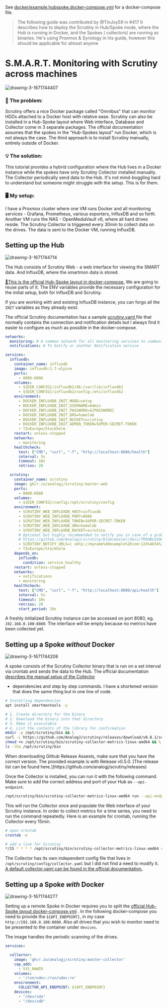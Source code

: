 >
See [docker/example.hubspoke.docker-compose.yml](https://github.com/AnalogJ/scrutiny/blob/master/docker/example.hubspoke.docker-compose.yml)
for a docker-compose file.

> The following guide was contributed by @TinJoy59 in #417
> It describes how to deploy the Scrutiny in Hub/Spoke mode, where the Hub is running in Docker, and the Spokes (
> collectors) are running as binaries.
> He's using Proxmox & Synology in his guide, however this should be applicable for almost anyone

# S.M.A.R.T. Monitoring with Scrutiny across machines

![drawing-3-1671744407](https://user-images.githubusercontent.com/86809766/209230023-bf1ef9f8-65c4-454e-9e1a-be1293cd737e.png)

### 🤔 The problem:

Scrutiny offers a nice Docker package called "Omnibus" that can monitor HDDs attached to a Docker host with relative
ease. Scrutiny can also be installed in a Hub-Spoke layout where Web interface, Database and Collector come in 3
separate packages. The official documentation assumes that the spokes in the "Hub-Spokes layout" run Docker, which is
not always the case. The third approach is to install Scrutiny manually, entirely outside of Docker.

### 💡 The solution:

This tutorial provides a hybrid configuration where the Hub lives in a Docker instance while the spokes have only
Scrutiny Collector installed manually. The Collector periodically send data to the Hub. It's not mind-boggling hard to
understand but someone might struggle with the setup. This is for them.

### 🖥️ My setup:

I have a Proxmox cluster where one VM runs Docker and all monitoring services - Grafana, Prometheus, various exporters,
InfluxDB and so forth. Another VM runs the NAS - OpenMediaVault v6, where all hard drives reside. The Scrutiny Collector
is triggered every 30min to collect data on the drives. The data is sent to the Docker VM, running InfluxDB.

## Setting up the Hub

![drawing-3-1671744714](https://user-images.githubusercontent.com/86809766/209230113-c954d834-521b-4555-bcd2-eb6b80f343be.png)

The Hub consists of Scrutiny Web - a web interface for viewing the SMART data. And InfluxDB, where the smartmon data is
stored.

[🔗This is the official Hub-Spoke layout in docker-compose.](https://github.com/AnalogJ/scrutiny/blob/master/docker/example.hubspoke.docker-compose.yml)
We are going to reuse parts of it. The ENV variables provide the necessary configuration for the initial setup, both for
InfluxDB and Scrutiny.

If you are working with and existing InfluxDB instance, you can forgo all the `INIT` variables as they already exist.

The official Scrutiny documentation has a
sample [scrutiny.yaml ](https://github.com/AnalogJ/scrutiny/blob/master/example.scrutiny.yaml)file that normally
contains the connection and notification details but I always find it easier to configure as much as possible in the
docker-compose.

```yaml
networks:
  monitoring: # A common network for all monitoring services to communicate into
  notifications: # To Gotify or another Notification service

services:
  influxdb:
    container_name: influxdb
    image: influxdb:2.7-alpine
    ports:
      - 8086:8086
    volumes:
      - ${DIR_CONFIG}/influxdb2/db:/var/lib/influxdb2
      - ${DIR_CONFIG}/influxdb2/config:/etc/influxdb2
    environment:
      - DOCKER_INFLUXDB_INIT_MODE=setup
      - DOCKER_INFLUXDB_INIT_USERNAME=Admin
      - DOCKER_INFLUXDB_INIT_PASSWORD=${PASSWORD}
      - DOCKER_INFLUXDB_INIT_ORG=homelab
      - DOCKER_INFLUXDB_INIT_BUCKET=scrutiny
      - DOCKER_INFLUXDB_INIT_ADMIN_TOKEN=SUPER-SECRET-TOKEN
      - TZ=Europe/Stockholm
    restart: unless-stopped
    networks:
      - monitoring
    healthcheck:
      test: ["CMD", "curl", "-f", "http://localhost:8086/health"]
      interval: 5s
      timeout: 10s
      retries: 20

  scrutiny:
    container_name: scrutiny
    image: ghcr.io/analogj/scrutiny:master-web
    ports:
      - 8080:8080
    volumes:
      - ${DIR_CONFIG}/config:/opt/scrutiny/config
    environment:
      - SCRUTINY_WEB_INFLUXDB_HOST=influxdb
      - SCRUTINY_WEB_INFLUXDB_PORT=8086
      - SCRUTINY_WEB_INFLUXDB_TOKEN=SUPER-SECRET-TOKEN
      - SCRUTINY_WEB_INFLUXDB_ORG=homelab
      - SCRUTINY_WEB_INFLUXDB_BUCKET=scrutiny
      # Optional but highly recommended to notify you in case of a problem
      # https://github.com/AnalogJ/scrutiny/blob/master/docs/TROUBLESHOOTING_NOTIFICATIONS.md
      - SCRUTINY_NOTIFY_URLS=[ smtp://myname%40example%2Ecom:124%4034%241@ms.my.domain.com:587 ]
      - TZ=Europe/Stockholm
    depends_on:
      influxdb:
        condition: service_healthy
    restart: unless-stopped
    networks:
      - notifications
      - monitoring
    healthcheck:
      test: ["CMD", "curl", "-f", "http://localhost:8080/api/health"]
      interval: 5s
      timeout: 10s
      retries: 20
      start_period: 10s

```

A freshly initialized Scrutiny instance can be accessed on port 8080, eg. `192.168.0.100:8080`. The interface will be
empty because no metrics have been collected yet.

## Setting up a Spoke ***without*** Docker

![drawing-3-1671744208](https://user-images.githubusercontent.com/86809766/209230155-386a8644-b506-497f-8245-0d24e15c9063.png)

A spoke consists of the Scrutiny Collector binary that is run on a set interval via crontab and sends the data to the
Hub. The official
documentation [describes the manual setup of the Collector](https://github.com/AnalogJ/scrutiny/blob/master/docs/INSTALL_MANUAL.md#collector)
- dependencies and step by step commands. I have a shortened version that does the same thing but in one line of code.

```bash
# Installing dependencies
apt install smartmontools -y 

# 1. Create directory for the binary
# 2. Download the binary into that directory
# 3. Make it exacutable
# 4. List the contents of the library for confirmation
mkdir -p /opt/scrutiny/bin && \
curl -L https://github.com/AnalogJ/scrutiny/releases/download/v0.8.1/scrutiny-collector-metrics-linux-amd64 > /opt/scrutiny/bin/scrutiny-collector-metrics-linux-amd64 && \
chmod +x /opt/scrutiny/bin/scrutiny-collector-metrics-linux-amd64 && \
ls -lha /opt/scrutiny/bin
```

<p class="callout warning">When downloading Github Release Assests, make sure that you have the correct version. The provided example is with Release v0.5.0. [The release list can be found here.](https://github.com/analogj/scrutiny/releases) </p>

Once the Collector is installed, you can run it with the following command. Make sure to add the correct address and
port of your Hub as `--api-endpoint`.

```bash
/opt/scrutiny/bin/scrutiny-collector-metrics-linux-amd64 run --api-endpoint "http://192.168.0.100:8080"
```

This will run the Collector once and populate the Web interface of your Scrutiny instance. In order to collect metrics
for a time series, you need to run the command repeatedly. Here is an example for crontab, running the Collector every
15min.

```bash
# open crontab
crontab -e

# add a line for Scrutiny
*/15 * * * * /opt/scrutiny/bin/scrutiny-collector-metrics-linux-amd64 run --api-endpoint "http://192.168.0.100:8080"
```

The Collector has its own independent config file that lives in `/opt/scrutiny/config/collector.yaml` but I did not find
a need to modify
it. [A default collector.yaml can be found in the official documentation.](https://github.com/AnalogJ/scrutiny/blob/master/example.collector.yaml)

## Setting up a Spoke ***with*** Docker

![drawing-3-1671744277](https://user-images.githubusercontent.com/86809766/209230176-87c9e55a-4e3e-4f5f-9609-335d41529f3d.png)

Setting up a remote Spoke in Docker requires you to split
the [official Hub-Spoke layout docker-compose.yml](https://github.com/AnalogJ/scrutiny/blob/master/docker/example.hubspoke.docker-compose.yml)
. In the following docker-compose you need to provide the `${API_ENDPOINT}`, in my case `http://192.168.0.100:8080`.
Also all drives that you wish to monitor need to be presented to the container under `devices`.

The image handles the periodic scanning of the drives.

```yaml
services:

  collector:
    image: 'ghcr.io/analogj/scrutiny:master-collector'
    cap_add:
      - SYS_RAWIO
    volumes:
      - '/run/udev:/run/udev:ro'
    environment:
      COLLECTOR_API_ENDPOINT: ${API_ENDPOINT}
    devices:
      - "/dev/sda"
      - "/dev/sdb"
```
